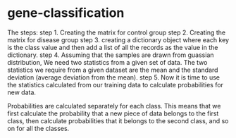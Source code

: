 # gene-classification

The steps:
step 1. Creating the matrix for control group
step 2. Creating the matrix for disease group
step 3. creating a dictionary object where each key is the class value and then add a list of all the records as the value in the dictionary.
step 4. Assuming that the samples are drawn from guassian distribution, We need two statistics from a given set of data. The two statistics we require from a given dataset are the mean and the standard deviation (average deviation from the mean).
step 5. Now it is time to use the statistics calculated from our training data to calculate probabilities for new data.

Probabilities are calculated separately for each class. This means that we first calculate the probability that a new piece of data belongs to the first class, then calculate probabilities that it belongs to the second class, and so on for all the classes.


